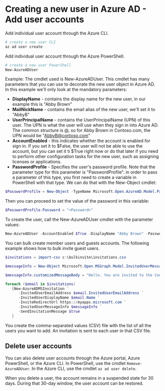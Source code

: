 # Creating a new user in Azure AD - Add user accounts

Add individual user account through the Azure CLI.
```bash
# create a new user CLI
az ad user create
```

Add individual user account through the Azure PowerShell.
```PowerShell
# create a new user PowerShell
New-AzureADUser
```

Example:
The cmdlet used is New-AzureADUser. This cmdlet has many parameters that you can use to decorate the new user object in Azure AD. In this example we'll only look at the mandatory parameters:

* **DisplayName** - contains the display name for the new user, in our example this is "Abby Brown"
* **MailNickName** - contains the email alias of the new user, we'll set it to "AbbyB"
* **UserPrincipalName** - contains the UserPrincipalName (UPN) of this user. The UPN is what the user will use when they sign in into Azure AD. The common structure is @, so for Abby Brown in Contoso.com, the UPN would be "AbbyB@contoso.com"
* **AccountEnabled** - this indicates whether the account is enabled for sign in. If you set it to $False, the user will not be able to use the account, but you can set it ti $True right now or do that later if you need to perform other configuration tasks for the new user, such as assigning licenses or applications.
* **PasswordProfile** - Specifies the user's password profile. Note that the parameter type for this parameter is "PasswordProfile". in order to pass a parameter of this type, you first need to create a variable in PowerShell with that type. We can do that with the New-Object cmdlet:

```powershell 
$PasswordProfile = New-Object -TypeName Microsoft.Open.AzureAD.Model.PasswordProfile
```
Then you can proceed to set the value of the password in this variable:

```powershell 
$PasswordProfile.Password = "<Password>"
```

To create the user, call the New-AzureADUser cmdlet with the parameter values:

```powershell 
New-AzureADUser -AccountEnabled $True -DisplayName "Abby Brown" -PasswordProfile $PasswordProfile -MailNickName "AbbyB" -UserPrincipalName "AbbyB@contoso.com"
```

You can bulk create member users and guests accounts. The following example shows how to bulk invite guest users.

```PowerShell
$invitations = import-csv c:\bulkinvite\invitations.csv

$messageInfo = New-Object Microsoft.Open.MSGraph.Model.InvitedUserMessageInfo

$messageInfo.customizedMessageBody = "Hello. You are invited to the Contoso organization."

foreach ($email in $invitations)
   {New-AzureADMSInvitation `
      -InvitedUserEmailAddress $email.InvitedUserEmailAddress `
      -InvitedUserDisplayName $email.Name `
      -InviteRedirectUrl https://myapps.microsoft.com `
      -InvitedUserMessageInfo $messageInfo `
      -SendInvitationMessage $true
   }
```
You create the comma-separated values (CSV) file with the list of all the users you want to add. An invitation is sent to each user in that CSV file.

## Delete user accounts

You can also delete user accounts through the Azure portal, Azure PowerShell, or the Azure CLI. In PowerShell, use the cmdlet ```Remove-AzureADUser```. In the Azure CLI, use the cmdlet ```az ad user delete```.

When you delete a user, the account remains in a suspended state for 30 days. During that 30-day window, the user account can be restored.














